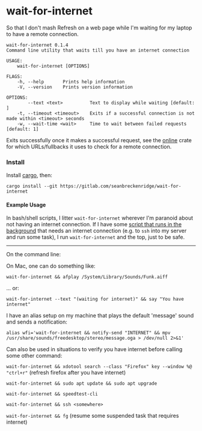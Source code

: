 # wait-for-internet

So that I don't mash Refresh on a web page while I'm waiting for my laptop to have a remote connection.

```
wait-for-internet 0.1.4
Command line utility that waits till you have an internet connection

USAGE:
    wait-for-internet [OPTIONS]

FLAGS:
    -h, --help       Prints help information
    -V, --version    Prints version information

OPTIONS:
        --text <text>          Text to display while waiting [default: ]
    -t, --timeout <timeout>    Exits if a successful connection is not made within <timeout> seconds
    -w, --wait-time <wait>     Time to wait between failed requests [default: 1]
```

Exits successfully once it makes a successful request, see the [online](https://github.com/jesusprubio/online) crate for which URLs/fullbacks it uses to check for a remote connection.

### Install

Install [cargo](https://doc.rust-lang.org/cargo/getting-started/installation.html), then:

```
cargo install --git https://gitlab.com/seanbreckenridge/wait-for-internet
```

#### Example Usage

In bash/shell scripts, I litter `wait-for-internet` wherever I'm paranoid about not having an internet connection. If I have some [script that runs in the background](https://github.com/seanbreckenridge/bgproc) that needs an internet connection (e.g. to `ssh` into my server and run some task), I run `wait-for-internet` and the top, just to be safe.

---

On the command line:

On Mac, one can do something like:

`wait-for-internet && afplay /System/Library/Sounds/Funk.aiff`

... or:

`wait-for-internet --text "(waiting for internet)" && say "You have internet"`

I have an alias setup on my machine that plays the default 'message' sound and sends a notification:

`alias wfi='wait-for-internet && notify-send "INTERNET" && mpv /usr/share/sounds/freedesktop/stereo/message.oga > /dev/null 2>&1'`

Can also be used in situations to verify you have internet before calling some other command:

`wait-for-internet && xdotool search --class "Firefox" key --window %@ "ctrl+r"` (refresh firefox after you have internet)

`wait-for-internet && sudo apt update && sudo apt upgrade`

`wait-for-internet && speedtest-cli`

`wait-for-internet && ssh <somewhere>`

`wait-for-internet && fg` (resume some suspended task that requires internet)
